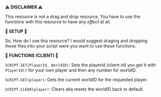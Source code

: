 **⚠️ DISCLAIMER ⚠️**

This resource is not a drag and drop resource, You have to use the functions with this resource to have any *effect* at all.

**🔩 SETUP 🔩**

So, How do I use this resource? I would suggest draging and dropping these files into your script were you want to use these functions.

**📜 FUNCTIONS (CLIENT) 📜**

`SCRIPT.SET(PlayerId, WorldID)`: Sets the playerId (client-id) you get it with `PlayerId()` for your own player and then any number for worldID.

`SCRIPT.GET(player)`: Gets the current worldID for the requested player.

`SCRIPT.CLEAR(player)`: Clears aka resets the worldID back to default.
